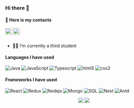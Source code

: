 ### Hi there 👋
#### 💁 Here is my contacts
<a href="https://www.linkedin.com/in/ngo-minh-372a26162/">
  <img align="left" alt="Minh's Linkdein" width="22px" src="https://cdn.jsdelivr.net/npm/simple-icons@v3/icons/linkedin.svg" />
</a>
<a href="https://www.facebook.com/iamminhhh/">
  <img align="left" alt="Minh's Facebook" width="22px" src="https://cdn.jsdelivr.net/npm/simple-icons@v3/icons/facebook.svg" />
</a>

<br/>
<br/>

- 👨‍💻 I’m currently a third student

#### Languages I have used

![Java](https://img.shields.io/badge/-java-000000?style=flat&logo=Java)
![JavaScript](https://img.shields.io/badge/-javascript-000000?style=flat&logo=JavaScript)
![Typescript](https://img.shields.io/badge/-typescript-000000?style=flat&logo=Typescript)
![html5](https://img.shields.io/badge/-html5-000000?style=flat&logo=html5)
![css3](https://img.shields.io/badge/-css3-000000?style=flat&logo=css3)

#### Frameworks I have used

![React](https://img.shields.io/badge/-React-000000?style=flat&logo=React)
![Redux](https://img.shields.io/badge/-Redux-000000?style=flat&logo=redux)
![Nodejs](https://img.shields.io/badge/-node.js-000000?style=flat&logo=node.js)
![Mongo](https://img.shields.io/badge/-mongo-000000?style=flat&logo=mongodb)
![SQL](https://img.shields.io/badge/-SQL-000000?style=flat&logo=MySQL)
![Nest](https://img.shields.io/badge/-Nest-000000?style=flat&logo=Nest.js)
![Antd](https://img.shields.io/badge/-Antd-000000?style=flat&logo=Antd)

<p align="center">
  <img src="https://github-readme-stats.vercel.app/api?username=immint023&show_icons=true&theme=tokyonight&count_private=true">
  <img src="https://github-readme-stats.vercel.app/api/top-langs/?username=immint023&hide_langs_below=1&layout=compact&theme=tokyonight">
</p>
